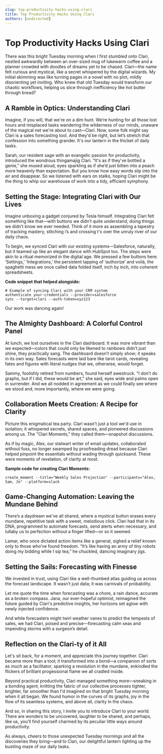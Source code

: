 ```yaml
---
slug: top-productivity-hacks-using-clari
title: Top Productivity Hacks Using Clari
authors: [undirected]
---
```



# Top Productivity Hacks Using Clari

There was this bright Tuesday morning when I first stumbled onto Clari, nestled awkwardly between an over-sized mug of lukewarm coffee and a planner crowded with doodles of dreams yet to be chased. Clari—the name felt curious and mystical, like a secret whispered by the digital wizards. My initial skimming was like turning pages in a novel with no plot, mildly disorienting yet inviting. Who knew that old Tuesday would transform our chaotic workflows, helping us slice through inefficiency like hot butter through bread?

## A Ramble in Optics: Understanding Clari

Imagine, if you will, that we're on a dim hunt. We’re hunting for all those lost hours and misplaced tasks wandering the wilderness of our minds, unaware of the magical net we're about to cast—Clari. Now, some folk might say Clari is a sales forecasting tool. And they'd be right, but let’s stretch that confession into something grander. It's our lantern in the thicket of daily tasks.

Sarah, our resident sage with an evangelic passion for productivity, introduced the wondrous thingamajig Clari. “It's as if they’ve bottled a genie,” she mused aloud, eyes sparkling as if she’d just bitten into a peach more heavenly than expectation. But you know how easy words slip into the air and disappear. So we listened with ears on stalks, hoping Clari might be the thing to whip our warehouse of work into a tidy, efficient symphony.

## Setting the Stage: Integrating Clari with Our Lives

Imagine unboxing a gadget conjured by Tesla himself. Integrating Clari felt something like that—with buttons we didn’t quite understand, doing things we didn’t know we ever needed. Think of it more as assembling a tapestry of tracking mastery, stitching i’s and crossing t's over the unruly river of our daily chaos. 

To begin, we synced Clari with our existing systems—Salesforce, naturally, but it teamed up like an elegant dance with HubSpot too. The steps were akin to a ritual memorized in the digital age. We pressed a few buttons here: ‘Settings,’ ‘Integrations,’ the persistent tapping of ‘authorize’ and voilà, the spaghetti mess we once called data folded itself, inch by inch, into coherent spreadsheets. 

**Code snippet that helped alongside:**

```shell
# Example of syncing Clari with your CRM system
authenticate your-credentials --provider=salesforce
sync --target=clari --auth-token=xyz123
```

Our work was dancing again!

## The Almighty Dashboard: A Colorful Control Panel

At lunch, we lost ourselves in the Clari dashboard. It was more vibrant than we expected—colors that could only be likened to rainbows didn’t just shine, they practically sang. The dashboard doesn’t simply show; it speaks in its own way. Sales forecasts were laid bare like tarot cards, revealing fates and figures with literal nudges that we, otherwise, would forget. 

Sammy, foolishly retired from numbers, found herself awestruck. "I don’t do graphs, but if I did, these would be art," she said, eyes wide and palms open in surrender. And we all nodded in agreement as we could finally see where we stood and, more importantly, where we were going.

## Collaboration Meets Creation: A Recipe for Clarity

Picture this enigmatical tea party. Clari wasn’t just a tool we'd use in isolation; it whispered secrets, shared spaces, and pioneered discussions among us. The "Clari Moments," they called them—snapshot discussions. 

As if by magic, Alex, our stalwart writer of email updates, collaborated without fuss, no longer swamped by proofreading dread because Clari helped pinpoint the essentials without wading through quicksand. These were moments of revelation, of clarity at most. 

**Sample code for creating Clari Moments:**

```shell
create_moment --title="Weekly Sales Projection" --participants="Alex, Sam, Jo" --platform=slack
```

## Game-Changing Automation: Leaving the Mundane Behind

There’s a daydream we've all shared, where a mystical button erases every mundane, repetitive task with a sweet, melodious click. Clari had that in its DNA, programmed to automate forecasts, send alerts when necessary, and lullaby us to perfection without a finger lifted—or so it seemed.

Lamar, who once dictated action items like a general, sighed a relief known only to those who’ve found freedom. “It’s like having an army of tiny robots doing my bidding while I sip tea,” he chuckled, dancing imaginary jigs.

## Setting the Sails: Forecasting with Finesse

We invested in trust, using Clari like a well-thumbed atlas guiding us across the forecast landscape. It wasn’t just data; it was carnivals of probability. 

Let me quote the time when forecasting was a chore, a rain dance, accurate as a broken compass. Jana, our ever-hopeful optimist, reimagined the future guided by Clari's predictive insights, her horizons set aglow with newly injected confidence.

And while forecasters might twirl weather vanes to predict the tempests of sales, we had Clari, poised and precise—forecasting calm seas and impending storms with a surgeon’s detail.

## Reflection on the Clari-ty of it All

Let's sit back, for a moment, and appreciate this journey together. Clari became more than a tool; it transformed into a bond—a companion of sorts as much as a facilitator, sparking a revolution in the mundane, enkindled the flickers of brilliant progessional flame we all cradled inside.

Beyond practical productivity, Clari managed something more—sneaking in a bonding agent, knitting the fabric of our collective processes tighter, brighter, far smoother than I'd imagined on that bright Tuesday morning when it all began. We found humor in the curves of its graphs, joy in the flow of its seamless systems, and above all, clarity in the chaos.

And so, in sharing this story, I invite you to introduce Clari to your world. There are wonders to be uncovered, laughter to be shared, and perhaps, like us, you’ll find yourself charmed by its peculiar little ways around productivity.

As always, cheers to those unexpected Tuesday mornings and all the discoveries they bring—and to Clari, our delightful lantern lighting up the bustling maze of our daily tasks.